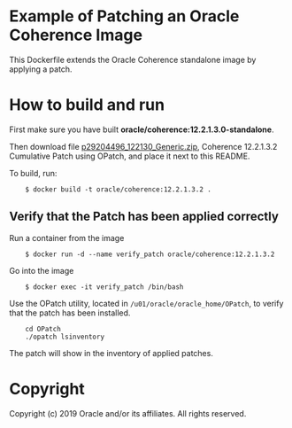 Example of Patching an Oracle Coherence Image
=============================================
This Dockerfile extends the Oracle Coherence standalone image by applying a patch.

# How to build and run
First make sure you have built **oracle/coherence:12.2.1.3.0-standalone**.

Then download file [p29204496_122130_Generic.zip](https://updates.oracle.com/Orion/PatchDetails/process_form?patch_num=29204496),
Coherence 12.2.1.3.2 Cumulative Patch using OPatch, and place it next to this README.

To build, run:

        $ docker build -t oracle/coherence:12.2.1.3.2 .

## Verify that the Patch has been applied correctly
Run a container from the image

        $ docker run -d --name verify_patch oracle/coherence:12.2.1.3.2

Go into the image

        $ docker exec -it verify_patch /bin/bash

Use the OPatch utility, located in `/u01/oracle/oracle_home/OPatch`, to verify that the patch has been installed.

        cd OPatch
        ./opatch lsinventory 

The patch will show in the inventory of applied patches.

# Copyright
Copyright (c) 2019 Oracle and/or its affiliates. All rights reserved.
